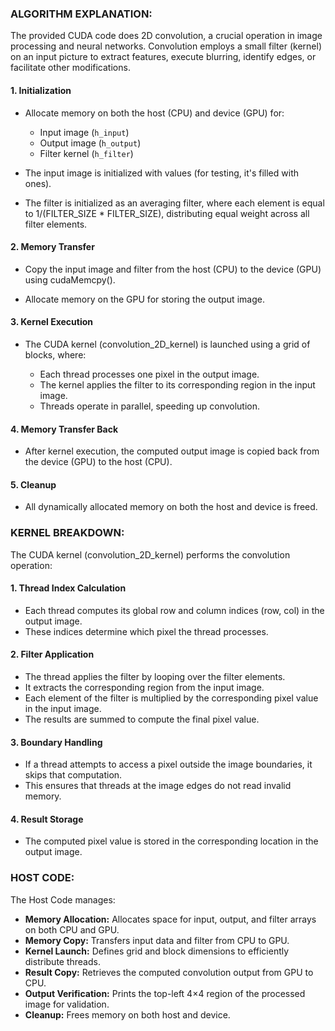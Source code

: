 ### **ALGORITHM EXPLANATION:**

The provided CUDA code does 2D convolution, a crucial operation in image processing and neural networks. Convolution employs a small filter (kernel) on an input picture to extract features, execute blurring, identify edges, or facilitate other modifications.

#### **1. Initialization**
- Allocate memory on both the host (CPU) and device (GPU) for:

  - Input image (`h_input`)
  - Output image (`h_output`)
  - Filter kernel (`h_filter`)
    
- The input image is initialized with values (for testing, it's filled with ones).
  
- The filter is initialized as an averaging filter, where each element is equal to 1/(FILTER_SIZE * FILTER_SIZE), distributing equal weight across all filter elements.

#### **2. Memory Transfer**
- Copy the input image and filter from the host (CPU) to the device (GPU) using cudaMemcpy().

- Allocate memory on the GPU for storing the output image.

#### **3. Kernel Execution**
- The CUDA kernel (convolution_2D_kernel) is launched using a grid of blocks, where:
  
  - Each thread processes one pixel in the output image.
  - The kernel applies the filter to its corresponding region in the input image.
  - Threads operate in parallel, speeding up convolution.

#### **4. Memory Transfer Back**
- After kernel execution, the computed output image is copied back from the device (GPU) to the host (CPU).

#### **5. Cleanup**
- All dynamically allocated memory on both the host and device is freed.


### **KERNEL BREAKDOWN:**

The CUDA kernel (convolution_2D_kernel) performs the convolution operation:

#### **1. Thread Index Calculation**
  - Each thread computes its global row and column indices (row, col) in the output image.
  - These indices determine which pixel the thread processes.

#### **2. Filter Application**
  - The thread applies the filter by looping over the filter elements.
  - It extracts the corresponding region from the input image.
  - Each element of the filter is multiplied by the corresponding pixel value in the input image.
  - The results are summed to compute the final pixel value.

#### **3. Boundary Handling**
  - If a thread attempts to access a pixel outside the image boundaries, it skips that computation.
  - This ensures that threads at the image edges do not read invalid memory.

#### **4. Result Storage**
  - The computed pixel value is stored in the corresponding location in the output image.


### **HOST CODE:**
The Host Code manages: 

  - **Memory Allocation:** Allocates space for input, output, and filter arrays on both CPU and GPU.
  - **Memory Copy:** Transfers input data and filter from CPU to GPU.
  - **Kernel Launch:** Defines grid and block dimensions to efficiently distribute threads.
  - **Result Copy:** Retrieves the computed convolution output from GPU to CPU.
  - **Output Verification:** Prints the top-left 4×4 region of the processed image for validation.
  - **Cleanup:** Frees memory on both host and device.
